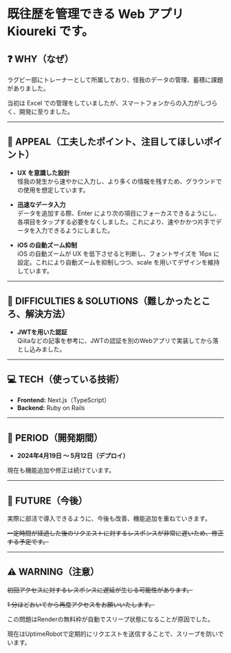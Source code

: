 # 既往歴を管理できる Web アプリ Kioureki です。

## ❓ WHY（なぜ）

ラグビー部にトレーナーとして所属しており、怪我のデータの管理、蓄積に課題がありました。

当初は Excel での管理をしていましたが、スマートフォンからの入力がしづらく、開発に至りました。

---

## 🌟 APPEAL（工夫したポイント、注目してほしいポイント）

- **UX を意識した設計**  
  怪我の発生から速やかに入力し、より多くの情報を残すため、グラウンドでの使用を想定しています。

- **迅速なデータ入力**  
  データを追加する際、Enter により次の項目にフォーカスできるようにし、各項目をタップする必要をなくしました。これにより、速やかかつ片手でデータを入力できるようにしました。

- **iOS の自動ズーム抑制**  
  iOS の自動ズームが UX を低下させると判断し、フォントサイズを 16px に設定。これにより自動ズームを抑制しつつ、scale を用いてデザインを維持しています。

---

## 🔧 DIFFICULTIES & SOLUTIONS（難しかったところ、解決方法）

- **JWTを用いた認証**  
  Qiitaなどの記事を参考に、JWTの認証を別のWebアプリで実装してから落とし込みました。

---

## 💻 TECH（使っている技術）

- **Frontend:** Next.js（TypeScript）
- **Backend:** Ruby on Rails

---

## 📅 PERIOD（開発期間）

- **2024年4月19日 ～ 5月12日（デプロイ）**

現在も機能追加や修正は続けています。

---

## 🚀 FUTURE（今後）

実際に部活で導入できるように、今後も改善、機能追加を重ねていきます。

~~一定時間が経過した後のリクエストに対するレスポンスが非常に遅いため、修正する予定です。~~

---

## ⚠️ WARNING（注意）

~~初回アクセスに対するレスポンスに遅延が生じる可能性があります。~~

~~1 分ほどおいてから再度アクセスをお願いいたします。~~

この問題はRenderの無料枠が自動でスリープ状態になることが原因でした。

現在はUptimeRobotで定期的にリクエストを送信することで、スリープを防いでいます。

